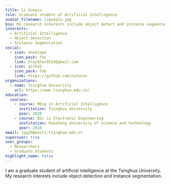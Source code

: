 ```yaml
---
title: Li Guoqiu
role: Graduate student of Artificial Intelligence
avatar_filename: liguoqiu.jpg
bio: My research interests include object detect and instance segmentation.
interests:
  - Artificial Intelligence
  - Object Detection
  - Instance Segmentation
social:
  - icon: envelope
    icon_pack: fas
    link: blackhac0524@gmail.com
  - icon: github
    icon_pack: fab
    link: https://github.com/nutuniv
organizations:
  - name: Tsinghua University
    url: https://www.tsinghua.edu.cn/
education:
  courses:
    - course: MEng in Artificial Intelligence
      institution: Tsinghua University
      year: 2020
    - course: BSc in Electronic Engineering
      institution: Huazhong University of science and technology
      year: 2016
email: lgq20@mails.tsinghua.edu.cn
superuser: true
user_groups:
  - Researchers
  - Graduate Students
highlight_name: false
---
```

I am a graduate student of artificial intelligence at the Tsinghua University. My research interests include object detection and instance segmentation.